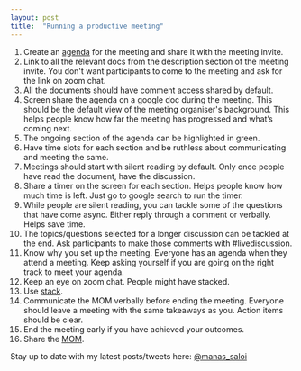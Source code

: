 ```yaml
---
layout: post
title:  "Running a productive meeting"
---
```


1. Create an [agenda](https://docs.google.com/document/d/1PzCs49z4rBNKjcYy975L5XkQD_iPLcu3eLHt74hBe1k/edit?usp=sharing) for the meeting and share it with the meeting invite.
2. Link to all the relevant docs from the description section of the meeting invite. You don't want participants to come to the meeting and ask for the link on zoom chat.
3. All the documents should have comment access shared by default.
4. Screen share the agenda on a google doc during the meeting. This should be the default view of the meeting organiser's background. This helps people know how far the meeting has progressed and what’s coming next.
5. The ongoing section of the agenda can be highlighted in green.
6. Have time slots for each section and be ruthless about communicating and meeting the same.
7. Meetings should start with silent reading by default. Only once people have read the document, have the discussion.
8. Share a timer on the screen for each section. Helps people know how much time is left. Just go to google search to run the timer.
9. While people are silent reading, you can tackle some of the questions that have come async. Either reply through a comment or verbally. Helps save time.
10. The topics/questions selected for a longer discussion can be tackled at the end. Ask participants to make those comments with #livediscussion.
11. Know why you set up the meeting. Everyone has an agenda when they attend a meeting. Keep asking yourself if you are going on the right track to meet your agenda.
12. Keep an eye on zoom chat. People might have stacked.
13. Use [stack](https://manassaloi.com/2020/04/23/stack.html).
14. Communicate the MOM verbally before ending the meeting. Everyone should leave a meeting with the same takeaways as you. Action items should be clear.
15. End the meeting early if you have achieved your outcomes.
16. Share the [MOM](https://manassaloi.com/2020/03/22/mom-update.html).

Stay up to date with my latest posts/tweets here: [@manas_saloi](http://twitter.com/manas_saloi)
